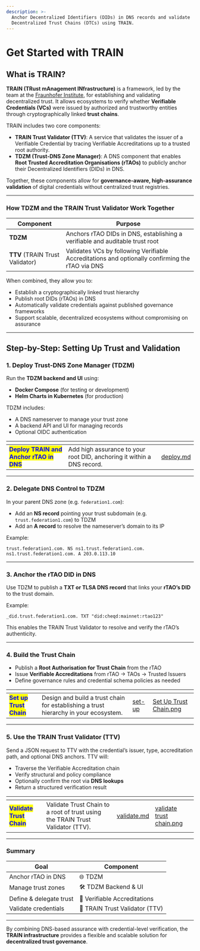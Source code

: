 ```yaml
---
description: >-
  Anchor Decentralized Identifiers (DIDs) in DNS records and validate
  Decentralized Trust Chains (DTCs) using TRAIN.
---
```


# Get Started with TRAIN

## What is TRAIN?

**TRAIN (TRust mAnagement INfrastructure)** is a framework, led by the team at the [Fraunhofer Institute](https://www.hci.iao.fraunhofer.de/), for establishing and validating decentralized trust. It allows ecosystems to verify whether **Verifiable Credentials (VCs)** were issued by authorized and trustworthy entities through cryptographically linked **trust chains**.

TRAIN includes two core components:

* **TRAIN Trust Validator (TTV)**: A service that validates the issuer of a Verifiable Credential by tracing Verifiable Accreditations up to a trusted root authority.
* **TDZM (Trust-DNS Zone Manager)**: A DNS component that enables **Root Trusted Accreditation Organisations (rTAOs)** to publicly anchor their Decentralized Identifiers (DIDs) in DNS.

Together, these components allow for **governance-aware, high-assurance validation** of digital credentials without centralized trust registries.

***

### How TDZM and the TRAIN Trust Validator Work Together

| Component                       | Purpose                                                                                         |
| ------------------------------- | ----------------------------------------------------------------------------------------------- |
| **TDZM**                        | Anchors rTAO DIDs in DNS, establishing a verifiable and auditable trust root                    |
| **TTV** (TRAIN Trust Validator) | Validates VCs by following Verifiable Accreditations and optionally confirming the rTAO via DNS |

When combined, they allow you to:

* Establish a cryptographically linked trust hierarchy
* Publish root DIDs (rTAOs) in DNS
* Automatically validate credentials against published governance frameworks
* Support scalable, decentralized ecosystems without compromising on assurance

***

## Step-by-Step: Setting Up Trust and Validation

### 1. Deploy **Trust-DNS Zone Manager (**&#x54;DZM)

Run the **TDZM backend and UI** using:

* **Docker Compose** (for testing or development)
* **Helm Charts in Kubernetes** (for production)

TDZM includes:

* A DNS nameserver to manage your trust zone
* A backend API and UI for managing records
* Optional OIDC authentication

<table data-card-size="large" data-view="cards"><thead><tr><th></th><th></th><th data-hidden data-card-target data-type="content-ref"></th></tr></thead><tbody><tr><td><mark style="color:blue;"><strong>Deploy TRAIN and Anchor rTAO in DNS</strong></mark></td><td>Add high assurance to your root DID, anchoring it within a DNS record.</td><td><a href="deploy.md">deploy.md</a></td></tr></tbody></table>

***

### 2. Delegate DNS Control to TDZM

In your parent DNS zone (e.g. `federation1.com`):

* Add an **NS record** pointing your trust subdomain (e.g. `trust.federation1.com`) to TDZM
* Add an **A record** to resolve the nameserver’s domain to its IP

Example:

```
trust.federation1.com. NS ns1.trust.federation1.com.
ns1.trust.federation1.com. A 203.0.113.10
```

***

### 3. Anchor the rTAO DID in DNS

Use TDZM to publish a **TXT or TLSA DNS record** that links your **rTAO’s DID** to the trust domain.

Example:

```
_did.trust.federation1.com. TXT "did:cheqd:mainnet:rtao123"
```

This enables the TRAIN Trust Validator to resolve and verify the rTAO’s authenticity.

***

### 4. Build the Trust Chain

* Publish a **Root Authorisation for Trust Chain** from the rTAO
* Issue **Verifiable Accreditations** from rTAO → TAOs → Trusted Issuers
* Define governance rules and credential schema policies as needed

<table data-card-size="large" data-view="cards"><thead><tr><th></th><th></th><th data-hidden data-card-target data-type="content-ref"></th><th data-hidden data-card-cover data-type="files"></th></tr></thead><tbody><tr><td><mark style="color:blue;"><strong>Set up Trust Chain</strong></mark></td><td>Design and build a trust chain for establishing a trust hierarchy in your ecosystem.</td><td><a href="../set-up/">set-up</a></td><td><a href="../../../.gitbook/assets/Set Up Trust Chain.png">Set Up Trust Chain.png</a></td></tr></tbody></table>

***

### 5. Use the TRAIN Trust Validator (TTV)

Send a JSON request to TTV with the credential’s issuer, type, accreditation path, and optional DNS anchors. TTV will:

* Traverse the Verifiable Accreditation chain
* Verify structural and policy compliance
* Optionally confirm the root via **DNS lookups**
* Return a structured verification result

<table data-card-size="large" data-view="cards"><thead><tr><th></th><th></th><th data-hidden data-card-target data-type="content-ref"></th><th data-hidden data-card-cover data-type="files"></th></tr></thead><tbody><tr><td><mark style="color:blue;"><strong>Validate Trust Chain</strong></mark></td><td>Validate Trust Chain to a root of trust using the TRAIN Trust Validator (TTV).</td><td><a href="validate.md">validate.md</a></td><td><a href="../../../.gitbook/assets/validate trust chain.png">validate trust chain.png</a></td></tr></tbody></table>

***

### Summary

| Goal                    | Component                      |
| ----------------------- | ------------------------------ |
| Anchor rTAO in DNS      | 🌐 TDZM                        |
| Manage trust zones      | 🛠️ TDZM Backend & UI          |
| Define & delegate trust | 📜 Verifiable Accreditations   |
| Validate credentials    | 🔎 TRAIN Trust Validator (TTV) |

***

By combining DNS-based assurance with credential-level verification, the **TRAIN infrastructure** provides a flexible and scalable solution for **decentralized trust governance**.
